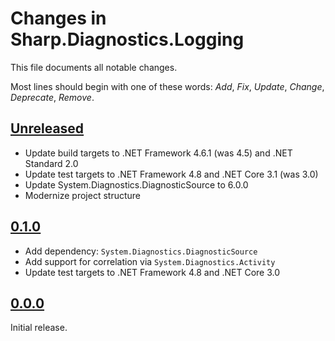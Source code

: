 # Changes in Sharp.Diagnostics.Logging
This file documents all notable changes.

Most lines should begin with one of these words:
*Add*, *Fix*, *Update*, *Change*, *Deprecate*, *Remove*.

## [Unreleased](https://github.com/sharpjs/Sharp.Diagnostics.Logging/compare/v0.0.0...HEAD)
- Update build targets to .NET Framework 4.6.1 (was 4.5) and .NET Standard 2.0
- Update test targets to .NET Framework 4.8 and .NET Core 3.1 (was 3.0)
- Update System.Diagnostics.DiagnosticSource to 6.0.0
- Modernize project structure

## [0.1.0](https://github.com/sharpjs/Sharp.Diagnostics.Logging/compare/v0.0.0...v0.1.0)
- Add dependency: `System.Diagnostics.DiagnosticSource`
- Add support for correlation via `System.Diagnostics.Activity`
- Update test targets to .NET Framework 4.8 and .NET Core 3.0

## [0.0.0](https://github.com/sharpjs/Sharp.Diagnostics.Logging/tree/v0.0.0)
Initial release.
